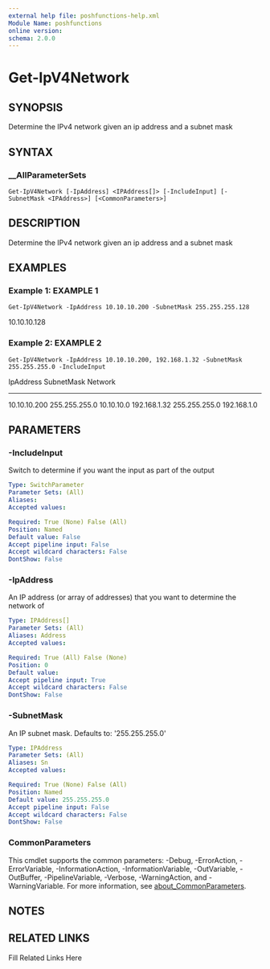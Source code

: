 ```yaml
---
external help file: poshfunctions-help.xml
Module Name: poshfunctions
online version: 
schema: 2.0.0
---
```


# Get-IpV4Network

## SYNOPSIS

Determine the IPv4 network given an ip address and a subnet mask

## SYNTAX

### __AllParameterSets

```
Get-IpV4Network [-IpAddress] <IPAddress[]> [-IncludeInput] [-SubnetMask <IPAddress>] [<CommonParameters>]
```

## DESCRIPTION

Determine the IPv4 network given an ip address and a subnet mask


## EXAMPLES

### Example 1: EXAMPLE 1

```
Get-IpV4Network -IpAddress 10.10.10.200 -SubnetMask 255.255.255.128
```

10.10.10.128





### Example 2: EXAMPLE 2

```
Get-IpV4Network -IpAddress 10.10.10.200, 192.168.1.32 -SubnetMask 255.255.255.0 -IncludeInput
```

IpAddress    SubnetMask    Network
---------    ----------    -------
10.10.10.200 255.255.255.0 10.10.10.0
192.168.1.32 255.255.255.0 192.168.1.0






## PARAMETERS

### -IncludeInput

Switch to determine if you want the input as part of the output

```yaml
Type: SwitchParameter
Parameter Sets: (All)
Aliases: 
Accepted values: 

Required: True (None) False (All)
Position: Named
Default value: False
Accept pipeline input: False
Accept wildcard characters: False
DontShow: False
```

### -IpAddress

An IP address (or array of addresses) that you want to determine the network of

```yaml
Type: IPAddress[]
Parameter Sets: (All)
Aliases: Address
Accepted values: 

Required: True (All) False (None)
Position: 0
Default value: 
Accept pipeline input: True
Accept wildcard characters: False
DontShow: False
```

### -SubnetMask

An IP subnet mask.
Defaults to: '255.255.255.0'

```yaml
Type: IPAddress
Parameter Sets: (All)
Aliases: Sn
Accepted values: 

Required: True (None) False (All)
Position: Named
Default value: 255.255.255.0
Accept pipeline input: False
Accept wildcard characters: False
DontShow: False
```


### CommonParameters

This cmdlet supports the common parameters: -Debug, -ErrorAction, -ErrorVariable, -InformationAction, -InformationVariable, -OutVariable, -OutBuffer, -PipelineVariable, -Verbose, -WarningAction, and -WarningVariable. For more information, see [about_CommonParameters](http://go.microsoft.com/fwlink/?LinkID=113216).

## NOTES



## RELATED LINKS

Fill Related Links Here

